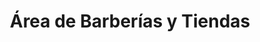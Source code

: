 ---
title: "Área de Barberías y Tiendas"
url: /jinotega/area-de-barberias-y-tiendas/
shop: comodidad
---
